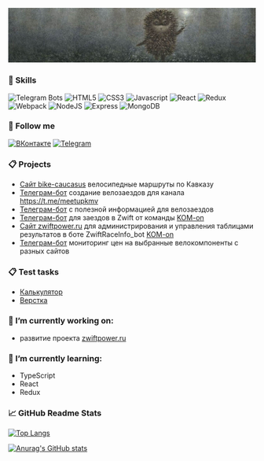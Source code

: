 ![Header](assets/edgeslime.jpg)

<!-- **caH40/caH40** is a ✨ _special_ ✨ repository because its `README.md` (this file) appears on your GitHub profile.

Here are some ideas to get you started:

- 🔭 I’m currently working on ...
- 🌱 I’m currently learning ...
- 👯 I’m looking to collaborate on ...
- 🤔 I’m looking for help with ...
- 💬 Ask me about ...
- 📫 How to reach me: ...
- 😄 Pronouns: ...
- ⚡ Fun fact: ... -->

### 💼 Skills

![Telegram Bots](https://img.shields.io/badge/TelegramBot-126a96?logo=telegram)
![HTML5](https://img.shields.io/badge/HTML5-6b1700?logo=html5)
![CSS3](https://img.shields.io/badge/CSS3-1572B6?logo=css3)
![Javascript](https://img.shields.io/badge/Javascript-a7950d?style=flat&logo=javascript)
![React](https://img.shields.io/badge/React-025985?style=flat&logo=React)
![Redux](https://img.shields.io/badge/Redux-764abc?style=flat&logo=Redux)
![Webpack](https://img.shields.io/badge/Webpack-2b3a42?style=flat&logo=Webpack)
![NodeJS](https://img.shields.io/badge/NodeJs-5B4638?logo=node.js)
![Express](https://img.shields.io/badge/Express-173B3F?style=flat&logo=express)
![MongoDB](https://img.shields.io/badge/MongoDB-cdffe8?logo=MongoDB)

### 🤝 Follow me

[![ВКонтакте](https://img.shields.io/badge/ВКонтакте-0077FF?logo=vk)](https://vk.com/cah40yc)
[![Telegram](https://img.shields.io/badge/Telegram-126a96?logo=telegram)](https://t.me/Aleksandr_BV)

### 📋 Projects

- [Сайт bike-caucasus](https://bike-caucasus.ru/) велосипедные маршруты по Кавказу
- [Телеграм-бот](https://t.me/MeetUpBikeBot) создание велозаездов для канала
  https://t.me/meetupkmv
- [Телеграм-бот](https://t.me/Black_CurranT_Bot) с полезной информацией для велозаездов
- [Телеграм-бот](https://t.me/ZwiftRaceInfo_bot) для заездов в Zwift от команды
  [KOM-on](https://t.me/komon_zwift)
- [Сайт zwiftpower.ru](https://zwiftpower.ru/) для администрирования и управления таблицами
  результатов в боте ZwiftRaceInfo_bot [KOM-on](https://t.me/komon_zwift)
- [Телеграм-бот](https://github.com/caH40/botprice) мониторинг цен на выбранные велокомпоненты с
  разных сайтов

### 📋 Test tasks

- [Калькулятор](https://cah40.github.io/Calculator-for-Sendsay/)
- [Верстка](https://cah40.github.io/edita/)

### 🔭 I’m currently working on:

- развитие проекта [zwiftpower.ru](https://zwiftpower.ru/)

### 🌱 I’m currently learning:

- TypeScript
- React
- Redux

### 📈 GitHub Readme Stats

[![Top Langs](https://github-readme-stats.vercel.app/api/top-langs/?username=caH40&layout=compact&count_private=true&show_icons=true&theme=merko)](https://github.com/anuraghazra/github-readme-stats)

[![Anurag's GitHub stats](https://github-readme-stats.vercel.app/api?username=caH40&count_private=true&show_icons=true&theme=merko)](https://github.com/anuraghazra/github-readme-stats)
